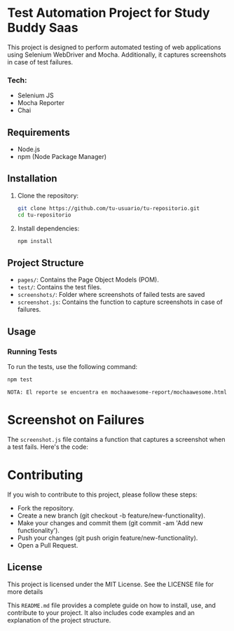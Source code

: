 # Test Automation Project for Study Buddy Saas

This project is designed to perform automated testing of web applications using Selenium WebDriver and Mocha. Additionally, it captures screenshots in case of test failures.

### Tech:
- Selenium JS
- Mocha Reporter
- Chai

## Requirements

- Node.js
- npm (Node Package Manager)

## Installation

1. Clone the repository:
    ```bash
    git clone https://github.com/tu-usuario/tu-repositorio.git
    cd tu-repositorio
    ```

2. Install dependencies:
    ```bash
    npm install
    ```

## Project Structure

- `pages/`: Contains the Page Object Models (POM).
- `test/`: Contains the test files.
- `screenshots/`: Folder where screenshots of failed tests are saved
- `screenshot.js`: Contains the function to capture screenshots in case of failures.

## Usage

### Running Tests

To run the tests, use the following command:
```bash
npm test
```
```
NOTA: El reporte se encuentra en mochaawesome-report/mochaawesome.html
```

# Screenshot on Failures
The `screenshot.js` file contains a function that captures a screenshot when a test fails. Here's the code:

# Contributing
If you wish to contribute to this project, please follow these steps:

- Fork the repository.
- Create a new branch (git checkout -b feature/new-functionality).
- Make your changes and commit them (git commit -am 'Add new functionality').
- Push your changes (git push origin feature/new-functionality).
- Open a Pull Request.


## License
This project is licensed under the MIT License. See the LICENSE file for more details

This `README.md` file provides a complete guide on how to install, use, and contribute to your project. It also includes code examples and an explanation of the project structure.
